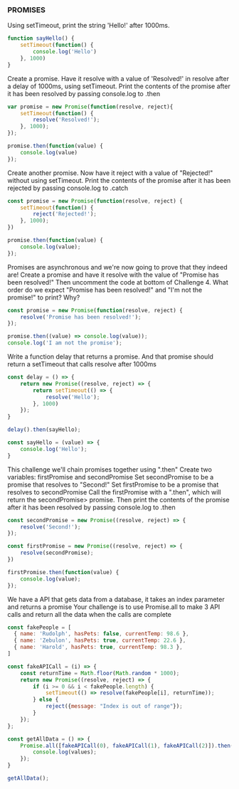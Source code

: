 ### PROMISES

Using setTimeout, print the string 'Hello!' after 1000ms.

```js
function sayHello() {
    setTimeout(function() {
        console.log('Hello')
    }, 1000)
}
```

Create a promise. Have it resolve with a value of 'Resolved!' 
in resolve after a delay of 1000ms, using setTimeout. 
Print the contents of the promise after it has been resolved by passing console.log to .then

```js
var promise = new Promise(function(resolve, reject){
    setTimeout(function() {
        resolve('Resolved!');
    }, 1000);
});

promise.then(function(value) {
    console.log(value)
});
```

Create another promise. Now have it reject with a value of "Rejected!" without using setTimeout. 
Print the contents of the promise after it has been rejected by passing console.log to .catch

```js
const promise = new Promise(function(resolve, reject) {
    setTimeout(function() {
        reject('Rejected!');
    }, 1000);
})

promise.then(function(value) {
    console.log(value);
});
```

Promises are asynchronous and we're now going to prove that they indeed are! 
Create a promise and have it resolve with the value of "Promise has been resolved!" 
Then uncomment the code at bottom of Challenge 4. 
What order do we expect "Promise has been resolved!" and "I'm not the promise!" to print? Why?

```js
const promise = new Promise(function(resolve, reject) {
    resolve('Promise has been resolved!');
});

promise.then((value) => console.log(value));
console.log('I am not the promise');
```

Write a function delay that returns a promise. And that promise should return a setTimeout that calls resolve after 1000ms

```js
const delay = () => {
    return new Promise((resolve, reject) => {
        return setTimeout(() => {
            resolve('Hello');
        }, 1000)
    });
}

delay().then(sayHello);

const sayHello = (value) => {
    console.log('Hello');
}
```

This challenge we'll chain promises together using ".then" Create two variables: firstPromise and secondPromise Set secondPromise to be a promise that resolves to "Second!" Set firstPromise to be a promise that resolves to secondPromise Call the firstPromise with a ".then", which will return the secondPromise> promise. Then print the contents of the promise after it has been resolved by passing console.log to .then

```js
const secondPromise = new Promise((resolve, reject) => {
    resolve('Second!');
});

const firstPromise = new Promise((resolve, reject) => {
    resolve(secondPromise);
})

firstPromise.then(function(value) {
    console.log(value);
});
```

We have a API that gets data from a database, it takes an index parameter and returns a promise Your challenge is to use Promise.all to make 3 API calls and return all the data when the calls are complete

```js
const fakePeople = [
  { name: 'Rudolph', hasPets: false, currentTemp: 98.6 },
  { name: 'Zebulon', hasPets: true, currentTemp: 22.6 },
  { name: 'Harold', hasPets: true, currentTemp: 98.3 },
]

const fakeAPICall = (i) => {
    const returnTime = Math.floor(Math.random * 1000);
    return new Promise((resolve, reject) => {
        if (i >= 0 && i < fakePeople.length) {
            setTimeout(() => resolve(fakePeople[i], returnTime));
        } else {
            reject({message: "Index is out of range"});
        }
    });
};

const getAllData = () => {
    Promise.all([fakeAPICall(0), fakeAPICall(1), fakeAPICall(2)]).then(values => {
        console.log(values);
    });
}

getAllData();
```